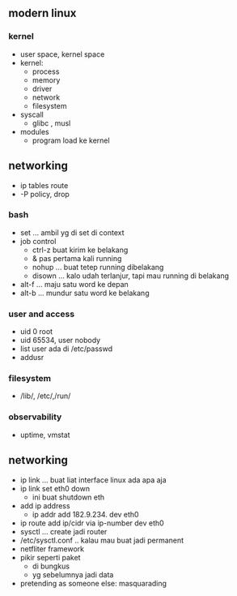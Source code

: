 ## modern linux

### kernel
- user space, kernel space
- kernel:
    - process
    - memory
    - driver
    - network
    - filesystem
- syscall
    - glibc , musl
- modules
    - program load ke kernel

## networking
- ip tables route
- -P policy, drop


### bash
- set ... ambil yg di set di context
- job control
    - ctrl-z buat kirim ke belakang
    - & pas pertama kali running
    - nohup ... buat tetep running dibelakang
    - disown ... kalo udah terlanjur, tapi mau running di belakang
- alt-f ... maju satu word ke depan
- alt-b ... mundur satu word ke belakang

### user and access
- uid 0 root
- uid 65534, user nobody
- list user ada di /etc/passwd
- addusr

### filesystem
- /lib/, /etc/,/run/

### observability
- uptime, vmstat

## networking
- ip link ... buat liat interface linux ada apa aja
- ip link set eth0 down
    - ini buat shutdown eth
- add ip address
    - ip addr add 182.9.234. dev eth0
- ip route add ip/cidr via ip-number dev eth0
- sysctl ... create jadi router
- /etc/sysctl.conf .. kalau mau buat jadi permanent
- netfliter framework
- pikir seperti paket
    - di bungkus
    - yg sebelumnya jadi data
- pretending as someone else: masquarading